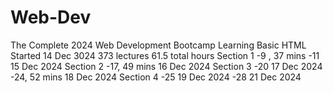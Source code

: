# Web-Dev
 The Complete 2024 Web Development Bootcamp
Learning Basic HTML
Started 14 Dec 3024
373 lectures
61.5 total hours
Section 1
-9 , 37 mins 
-11                 15 Dec 2024
Section 2
-17, 49 mins   16 Dec 2024
Section 3
-20                 17 Dec 2024
-24, 52 mins   18 Dec 2024
Section 4
-25                 19 Dec 2024
-28                 21 Dec 2024

